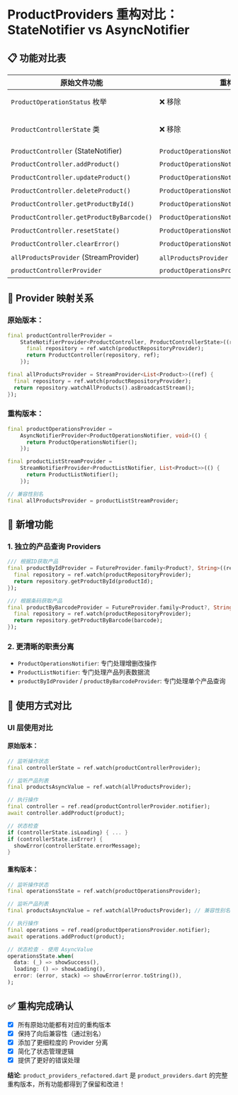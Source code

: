 # ProductProviders 重构对比：StateNotifier vs AsyncNotifier

## 📋 功能对比表

| 原始文件功能 | 重构后对应功能 | 说明 |
|-------------|---------------|------|
| `ProductOperationStatus` 枚举 | ❌ 移除 | 由 `AsyncValue` 内置状态替代 |
| `ProductControllerState` 类 | ❌ 移除 | 由 `AsyncValue<void>` 替代 |
| `ProductController` (StateNotifier) | `ProductOperationsNotifier` (AsyncNotifier) | ✅ 重构 |
| `ProductController.addProduct()` | `ProductOperationsNotifier.addProduct()` | ✅ 重构 |
| `ProductController.updateProduct()` | `ProductOperationsNotifier.updateProduct()` | ✅ 重构 |
| `ProductController.deleteProduct()` | `ProductOperationsNotifier.deleteProduct()` | ✅ 重构 |
| `ProductController.getProductById()` | `ProductOperationsNotifier.getProductById()` | ✅ 重构 |
| `ProductController.getProductByBarcode()` | `ProductOperationsNotifier.getProductByBarcode()` | ✅ 重构 |
| `ProductController.resetState()` | `ProductOperationsNotifier.resetState()` | ✅ 重构 |
| `ProductController.clearError()` | `ProductOperationsNotifier.clearError()` | ✅ 重构 |
| `allProductsProvider` (StreamProvider) | `allProductsProvider` (别名) | ✅ 兼容性别名 |
| `productControllerProvider` | `productOperationsProvider` | ✅ 重构 |

## 🔄 Provider 映射关系

### 原始版本：
```dart
final productControllerProvider = 
    StateNotifierProvider<ProductController, ProductControllerState>((ref) {
      final repository = ref.watch(productRepositoryProvider);
      return ProductController(repository, ref);
    });

final allProductsProvider = StreamProvider<List<Product>>((ref) {
  final repository = ref.watch(productRepositoryProvider);
  return repository.watchAllProducts().asBroadcastStream();
});
```

### 重构版本：
```dart
final productOperationsProvider = 
    AsyncNotifierProvider<ProductOperationsNotifier, void>(() {
      return ProductOperationsNotifier();
    });

final productListStreamProvider = 
    StreamNotifierProvider<ProductListNotifier, List<Product>>(() {
      return ProductListNotifier();
    });

// 兼容性别名
final allProductsProvider = productListStreamProvider;
```

## 🎯 新增功能

### 1. 独立的产品查询 Providers
```dart
/// 根据ID获取产品
final productByIdProvider = FutureProvider.family<Product?, String>((ref, productId) async {
  final repository = ref.watch(productRepositoryProvider);
  return repository.getProductById(productId);
});

/// 根据条码获取产品  
final productByBarcodeProvider = FutureProvider.family<Product?, String>((ref, barcode) async {
  final repository = ref.watch(productRepositoryProvider);
  return repository.getProductByBarcode(barcode);
});
```

### 2. 更清晰的职责分离
- `ProductOperationsNotifier`: 专门处理增删改操作
- `ProductListNotifier`: 专门处理产品列表数据流
- `productByIdProvider` / `productByBarcodeProvider`: 专门处理单个产品查询

## 🚀 使用方式对比

### UI 层使用对比

#### 原始版本：
```dart
// 监听操作状态
final controllerState = ref.watch(productControllerProvider);

// 监听产品列表
final productsAsyncValue = ref.watch(allProductsProvider);

// 执行操作
final controller = ref.read(productControllerProvider.notifier);
await controller.addProduct(product);

// 状态检查
if (controllerState.isLoading) { ... }
if (controllerState.isError) { 
  showError(controllerState.errorMessage); 
}
```

#### 重构版本：
```dart
// 监听操作状态
final operationsState = ref.watch(productOperationsProvider);

// 监听产品列表
final productsAsyncValue = ref.watch(allProductsProvider); // 兼容性别名

// 执行操作
final operations = ref.read(productOperationsProvider.notifier);
await operations.addProduct(product);

// 状态检查 - 使用 AsyncValue
operationsState.when(
  data: (_) => showSuccess(),
  loading: () => showLoading(),
  error: (error, stack) => showError(error.toString()),
);
```

## ✅ 重构完成确认

- [x] 所有原始功能都有对应的重构版本
- [x] 保持了向后兼容性（通过别名）
- [x] 添加了更细粒度的 Provider 分离
- [x] 简化了状态管理逻辑
- [x] 提供了更好的错误处理

**结论**: `product_providers_refactored.dart` 是 `product_providers.dart` 的完整重构版本，所有功能都得到了保留和改进！
